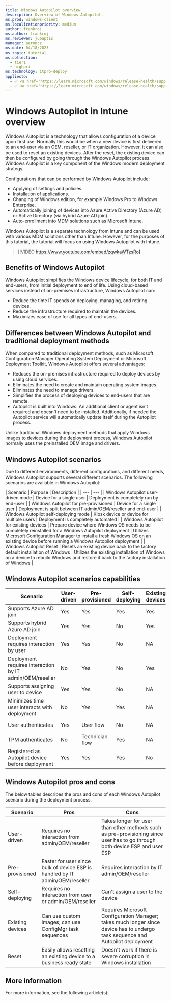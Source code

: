 ```yaml
---
title: Windows Autopilot overview
description: Overview of Windows Autopilot.
ms.prod: windows-client
ms.localizationpriority: medium
author: frankroj
ms.author: frankroj
ms.reviewer: jubaptis
manager: aaroncz
ms.date: 04/18/2023
ms.topic: tutorial
ms.collection: 
  - tier1
  - highpri
ms.technology: itpro-deploy
appliesto:
  - ✅ <a href="https://learn.microsoft.com/windows/release-health/supported-versions-windows-client" target="_blank">Windows 11</a>
  - ✅ <a href="https://learn.microsoft.com/windows/release-health/supported-versions-windows-client" target="_blank">Windows 10</a>
---
```


# Windows Autopilot in Intune overview

Windows Autopilot is a technology that allows configuration of a device upon first use. Normally this would be when a new device is first delivered to an end-user via an OEM, reseller, or IT organization. However, it can also be used to reset an existing devices. After the reset, the existing device can then be configured by going through the Windows Autopilot process. Windows Autopilot is a key component of the Windows modern deployment strategy.

Configurations that can be performed by Windows Autopilot include:

- Applying of settings and policies.
- Installation of applications.
- Changing of Windows edition, for example Windows Pro to Windows Enterprise.
- Automatically joining of devices into Azure Active Directory (Azure AD) or Active Directory (via hybrid Azure AD join).
- Auto-enrollment into MDM solutions such as Microsoft Intune.

Windows Autopilot is a separate technology from Intune and can be used with various MDM solutions other than Intune. However, for the purposes of this tutorial, the tutorial will focus on using Windows Autopilot with Intune.

> [!VIDEO https://www.youtube.com/embed/zqwkaWTzsRo]

## Benefits of Windows Autopilot

Windows Autopilot simplifies the Windows device lifecycle, for both IT and end-users, from initial deployment to end of life. Using cloud-based services instead of on-premises infrastructure, Windows Autopilot can:

- Reduce the time IT spends on deploying, managing, and retiring devices.
- Reduce the infrastructure required to maintain the devices.
- Maximizes ease of use for all types of end-users.

## Differences between Windows Autopilot and traditional deployment methods

When compared to traditional deployment methods, such as Microsoft Configuration Manager Operating System Deployment or Microsoft Deployment Toolkit, Windows Autopilot offers several advantages:

- Reduces the on-premises infrastructure required to deploy devices by using cloud services.
- Eliminates the need to create and maintain operating system images.
- Eliminates the need to manage drivers.
- Simplifies the process of deploying devices to end-users that are remote.
- Autopilot is built into Windows. An additional client or agent isn't required and doesn't need to be installed. Additionally, if needed the Autopilot service will automatically update itself during the Autopilot process.

Unlike traditional Windows deployment methods that apply Windows images to devices during the deployment process, Windows Autopilot normally uses the preinstalled OEM image and drivers.

## Windows Autopilot scenarios

Due to different environments, different configurations, and different needs, Windows Autopilot supports several different scenarios. The following scenarios are available in Windows Autopilot:

| Scenario | Purpose | Description |
| --- | --- |
| Windows Autopilot user-driven mode | Device for a single user | Deployment is completely run by end-user |
| Windows Autopilot for pre-provisioned | Device for a single user | Deployment is split between IT admin/OEM/reseller and end-user |
| Windows Autopilot self-deploying mode | Kiosk device or device for multiple users | Deployment is completely automated |
| Windows Autopilot for existing devices | Prepare device where Windows OS needs to be completely reinstalled for a Windows Autopilot deployment | Utilizes Microsoft Configuration Manager to install a fresh Windows OS on an existing device before running a Windows Autopilot deployment |
| Windows Autopilot Reset | Resets an existing device back to the factory default installation of Windows | Utilizes the existing installation of Windows on a device to rebuild Windows and restore it back to the factory installation of Windows |

## Windows Autopilot scenarios capabilities

| Scenario | User-driven | Pre-provisioned | Self-deploying | Existing devices | Reset |
| --- | --- | --- | --- | --- | --- |
| Supports Azure AD join | Yes | Yes | Yes | Yes | Yes |
| Supports hybrid Azure AD join | Yes | Yes | No | Yes | No |
| Deployment requires interaction by user | Yes | Yes | No | NA | Local reset |
| Deployment requires interaction by IT admin/OEM/reseller | No | Yes | No | Yes | Remote reset |
| Supports assigning user to device | Yes | Yes | No | NA | NA |
| Minimizes time user interacts with deployment | No | Yes | Yes | NA | NA |
| User authenticates | Yes | User flow | No | NA | Local reset |
| TPM authenticates | No | Technician flow | Yes | NA | NA |
| Registered as Autopilot device before deployment | Yes | Yes | Yes | No | Yes |

## Windows Autopilot pros and cons

The below tables describes the pros and cons of each Windows Autopilot scenario during the deployment process.

| Scenario | Pros | Cons |
| --- | --- | --- |
| User-driven | Requires no interaction from admin/OEM/reseller | Takes longer for user than other methods such as pre-provisioning since user has to go through both device ESP and user ESP |
| Pre-provisioned | Faster for user since bulk of device ESP is handled by IT admin/OEM/reseller  | Requires interaction by IT admin/OEM/reseller |
| Self-deploying | Requires no interaction from user or admin/OEM/reseller | Can't assign a user to the device |
| Existing devices | Can use custom images; can use ConfigMgr task sequences | Requires Microsoft Configuration Manager; takes much longer since device has to undergo task sequence and Autopilot deployment |
| Reset | Easily allows resetting an existing device to a business ready state | Doesn't work if there is severe corruption in Windows installation |

## More information

For more information, see the following article(s):
